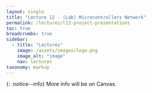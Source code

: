 ```yaml
---
layout: single
title: "Lecture 12 - (Lab) Microcontrollers Network"
permalink: /lectures/l12-project-presentations
toc: true
breadcrumbs: true
sidebar:
  - title: "Lectures"
    image: /assets/images/logo.png
    image_alt: "image"
    nav: lectures
taxonomy: markup
---
```


{: .notice--info}
More info will be on Canvas.



